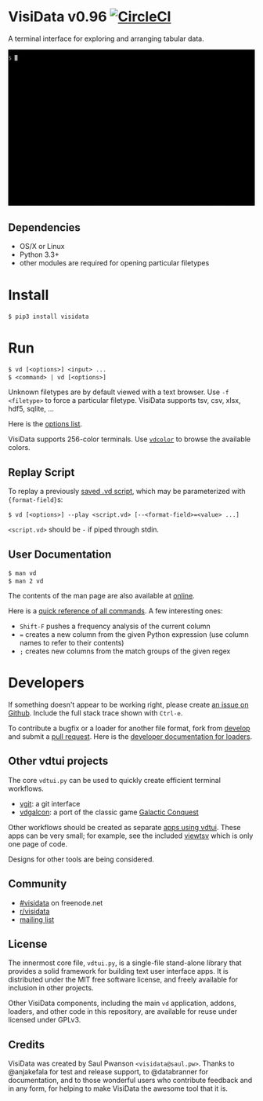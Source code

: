 # VisiData v0.96 [![CircleCI](https://circleci.com/gh/saulpw/visidata/tree/stable.svg?style=svg)](https://circleci.com/gh/saulpw/visidata/tree/stable)

A terminal interface for exploring and arranging tabular data.

<a href="https://github.com/saulpw/visidata/blob/develop/docs/tours.rst">![VisiData silent demo](docs/img/birdsdiet_bymass.gif)</a>

## Dependencies

- OS/X or Linux
- Python 3.3+
- other modules are required for opening particular filetypes

# Install

```
$ pip3 install visidata
```

# Run

```
$ vd [<options>] <input> ...
$ <command> | vd [<options>]
```

Unknown filetypes are by default viewed with a text browser.  Use `-f <filetype>` to force a particular filetype.  VisiData supports tsv, csv, xlsx, hdf5, sqlite, ...

Here is the [options list]().

VisiData supports 256-color terminals.  Use [`vdcolor`](github.com/saulpw/visidata/stable/bin/vdcolor) to browse the available colors.

## Replay Script

To replay a previously [saved .vd script](https://github.com/saulpw/visidata/tree/develop/tests), which may be parameterized with `{format-field}`s:

```
$ vd [<options>] --play <script.vd> [--<format-field>=<value> ...]
```

`<script.vd>` should be `-` if piped through stdin.

## User Documentation

```
$ man vd
$ man 2 vd 
```

The contents of the man page are also available at [online](https://visidata.org/man).

Here is a [quick reference of all commands](https://github.com/saulpw/visidata/blob/stable/docs/ascii-commands.txt).  A few interesting ones:

* `Shift-F` pushes a frequency analysis of the current column
* `=` creates a new column from the given Python expression (use column names to refer to their contents)
* `;` creates new columns from the match groups of the given regex

# Developers

If something doesn't appear to be working right, please create [an issue on Github]().  Include the full stack trace shown with `Ctrl-e`.

To contribute a bugfix or a loader for another file format, fork from [develop](https://github.com/saulpw/visidata/tree/develop) and submit a [pull request](https://github.com/saulpw/visidata/pulls).  Here is the [developer documentation for loaders]().


## Other vdtui projects

The core `vdtui.py` can be used to quickly create efficient terminal workflows.

- [vgit](https://github.com/saulpw/vgit): a git interface
- [vdgalcon](https://github.com/saulpw/vdgalcon): a port of the classic game [Galactic Conquest](https://www.galcon.com)

Other workflows should be created as separate [apps using vdtui](docs/vdtui-dev.md).  These apps can be very small; for example, see the included [viewtsv](bin/viewtsv) which is only one page of code.

Designs for other tools are being considered.

## Community

- [#visidata]() on freenode.net
- [r/visidata](https://www.reddit.com/r/visidata/)
- [mailing list]()

## License

The innermost core file, `vdtui.py`, is a single-file stand-alone library that provides a solid framework for building text user interface apps. It is distributed under the MIT free software license, and freely available for inclusion in other projects.

Other VisiData components, including the main `vd` application, addons, loaders, and other code in this repository, are available for reuse under licensed under GPLv3.

## Credits

VisiData was created by Saul Pwanson `<visidata@saul.pw>`.  Thanks to @anjakefala for test and release support, to @databranner for documentation, and to those wonderful users who contribute feedback and in any form, for helping to make VisiData the awesome tool that it is.

